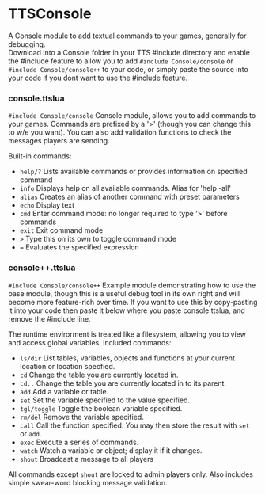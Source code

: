 # TTSConsole

A Console module to add textual commands to your games, generally for debugging.  
Download into a Console folder in your TTS #include directory and enable the #include feature to
allow you to add ```#include Console/console``` or ```#include Console/console++``` to your code,
or simply paste the source into your code if you dont want to use the #include feature.

### console.ttslua
```#include Console/console```
Console module, allows you to add commands to your games.  Commands are prefixed by a '>' (though
you can change this to w/e you want).  You can also add validation functions to check the messages
players are sending.  

Built-in commands:
* ```help/?```  Lists available commands or provides information on specified command
* ```info```    Displays help on all available commands.  Alias for 'help -all'
* ```alias```   Creates an alias of another command with preset parameters
* ```echo```    Display text
* ```cmd```     Enter command mode: no longer required to type '>' before commands
* ```exit```    Exit command mode
* ```>```       Type this on its own to toggle command mode
* ```=```       Evaluates the specified expression

### console++.ttslua
```#include Console/console++```
Example module demonstrating how to use the base module, though this is a useful debug tool in its own
right and will become more feature-rich over time.  If you want to use this by copy-pasting it into your
code then paste it below where you paste console.ttslua, and remove the #include line.

The runtime envirorment is treated like a filesystem, allowing you to view and access global variables.
Included commands:
* ```ls/dir```      List tables, variables, objects and functions at your current location or location specfied.
* ```cd```          Change the table you are currently located in.  
* ```cd..```        Change the table you are currently located in to its parent.
* ```add```         Add a variable or table.
* ```set```         Set the variable specified to the value specified.
* ```tgl/toggle```  Toggle the boolean variable specified.
* ```rm/del```      Remove the variable specified.
* ```call```        Call the function specified.  You may then store the result with ```set``` or ```add```.
* ```exec```        Execute a series of commands.
* ```watch```       Watch a variable or object; display it if it changes.
* ```shout```       Broadcast a message to all players

All commands except ```shout``` are locked to admin players only.
Also includes simple swear-word blocking message validation.
